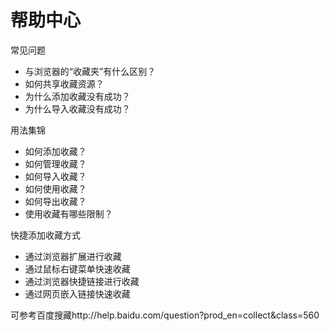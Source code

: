# 帮助中心

常见问题

- 与浏览器的“收藏夹”有什么区别？
- 如何共享收藏资源？
- 为什么添加收藏没有成功？
- 为什么导入收藏没有成功？

用法集锦

- 如何添加收藏？
- 如何管理收藏？
- 如何导入收藏？
- 如何使用收藏？
- 如何导出收藏？
- 使用收藏有哪些限制？

快捷添加收藏方式

- 通过浏览器扩展进行收藏
- 通过鼠标右键菜单快速收藏
- 通过浏览器快捷链接进行收藏
- 通过网页嵌入链接快速收藏

可参考百度搜藏http://help.baidu.com/question?prod_en=collect&class=560
